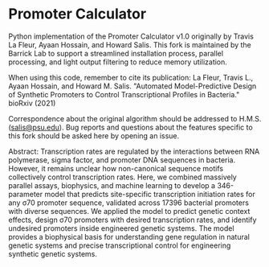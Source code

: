# Promoter Calculator
Python implementation of the Promoter Calculator v1.0 originally by Travis La Fleur, Ayaan Hossain, and Howard Salis. This fork is maintained by the Barrick Lab to support a streamlined installation process, parallel processing, and light output filtering to reduce memory utilization.

When using this code, remember to cite its publication: La Fleur, Travis L., Ayaan Hossain, and Howard M. Salis. "Automated Model-Predictive Design of Synthetic Promoters to Control Transcriptional Profiles in Bacteria." bioRxiv (2021)

Correspondence about the original algorithm should be addressed to H.M.S. (salis@psu.edu). Bug reports and questions about the features specific to this fork should be asked here by opening an issue.

Abstract:
Transcription rates are regulated by the interactions between RNA polymerase, sigma factor, and promoter DNA sequences in bacteria. However, it remains unclear how non-canonical sequence motifs collectively control transcription rates. Here, we combined massively parallel assays, biophysics, and machine learning to develop a 346-parameter model that predicts site-specific transcription initiation rates for any σ70 promoter sequence, validated across 17396 bacterial promoters with diverse sequences. We applied the model to predict genetic context effects, design σ70 promoters with desired transcription rates, and identify undesired promoters inside engineered genetic systems. The model provides a biophysical basis for understanding gene regulation in natural genetic systems and precise transcriptional control for engineering synthetic genetic systems.
